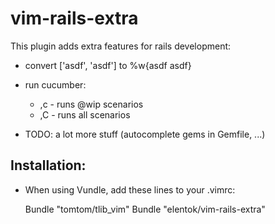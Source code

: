 vim-rails-extra
===============

This plugin adds extra features for rails development:

* convert ['asdf', 'asdf'] to %w{asdf asdf}
* run cucumber:
  
  * ,c - runs @wip scenarios
  * ,C - runs all scenarios

* TODO: a lot more stuff (autocomplete gems in Gemfile, ...)

Installation:
-------------

* When using Vundle, add these lines to your .vimrc:

    Bundle "tomtom/tlib_vim"
    Bundle "elentok/vim-rails-extra"

